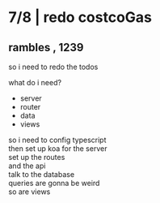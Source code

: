 # 7/8 | redo costcoGas

## rambles , 1239

so i need to redo the todos

what do i need?

- server
- router
- data
- views

so i need to config typescript  
then set up koa for the server  
set up the routes  
and the api  
talk to the database  
queries are gonna be weird  
so are views  

